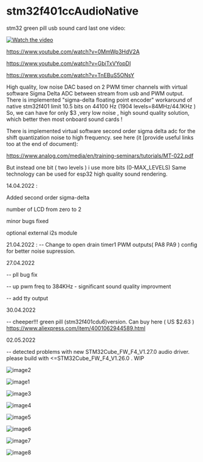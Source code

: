 # stm32f401ccAudioNative
stm32 green pill usb sound card
last one video: 


[![Watch the video](https://img.youtube.com/vi/KB1A08Pj6nc/maxresdefault.jpg)](https://www.youtube.com/watch?v=KB1A08Pj6nc)

https://www.youtube.com/watch?v=0MmWp3HdV2A

https://www.youtube.com/watch?v=GbiTxVYopDI

https://www.youtube.com/watch?v=TnEBuS5ONsY




High quality, low noise  DAC based on 2 PWM timer channels with virtual software Sigma Delta ADC between stream from usb and PWM output.
There is implemented "sigma-delta floating point encoder" workaround of native stm32f401 limit 10.5 bits on 44100 Hz (1904 levels=84MHz/44.1KHz )
So, we can have for only  $3 ,very low noise , high sound quality solution, which better then most onboard sound cards !

There is implemented virtual software second order sigma delta adc for the shift quantization noise to high frequency.
see here (it [provide useful links too at the end of document):

https://www.analog.com/media/en/training-seminars/tutorials/MT-022.pdf

But instead one bit ( two levels ) i use more bits (0-MAX_LEVELS) Same technology can be used for esp32 high quality sound rendering.

14.04.2022 :

Added second order sigma-delta 

number of LCD from zero to 2

minor bugs fixed

optional external i2s module


21.04.2022 :
-- Change to open drain timer1 PWM outputs( PA8 PA9 ) config for better noise supression.

27.04.2022

-- pll bug fix

-- up pwm freq to 384KHz - significant sound quality improvment 

-- add tty output

30.04.2022

-- cheeper!!! green pill (stm32f401cdu6)version. Can buy here ( US $2.63 ) https://www.aliexpress.com/item/4001062944589.html

02.05.2022

-- detected problems with new STM32Cube_FW_F4_V1.27.0 audio driver. please build with <=STM32Cube_FW_F4_V1.26.0 . WIP


![image2](https://github.com/sdima1357/stm32f401ccAudioNative/blob/main/images/schematic1.png?raw=true)


![image1](https://github.com/sdima1357/stm32f401cdu6_Audio/blob/main/images/P1010093.JPG?raw=true)

![image3](https://github.com/sdima1357/stm32f401cdu6_Audio/blob/main/images/IMG_20220524_193907.jpg?raw=true)

![image4](https://github.com/sdima1357/stm32f401cdu6_Audio/blob/main/images/IMG_20220524_193927_3.jpg?raw=true)

![image5](https://github.com/sdima1357/stm32f401cdu6_Audio/blob/main/images/IMG_20220524_193935_3.jpg?raw=true)

![image6](https://github.com/sdima1357/stm32f401cdu6_Audio/blob/main/images/IMG_20220524_193944_2.jpg?raw=true)

![image7](https://github.com/sdima1357/stm32f401cdu6_Audio/blob/main/images/IMG_20220524_194003_3.jpg?raw=true)

![image8](https://github.com/sdima1357/stm32f401cdu6_Audio/blob/main/images/IMG_20220529_131254_3.jpg?raw=true)







